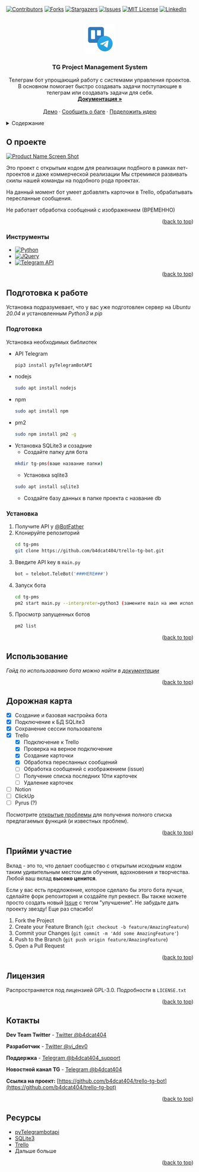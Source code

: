 <!-- Improved compatibility of back to top link: See: https://github.com/othneildrew/Best-README-Template/pull/73 -->
<a name="readme-top"></a>
<!--
*** Thanks for checking out the Best-README-Template. If you have a suggestion
*** that would make this better, please fork the repo and create a pull request
*** or simply open an issue with the tag "enhancement".
*** Don't forget to give the project a star!
*** Thanks again! Now go create something AMAZING! :D
-->



<!-- PROJECT SHIELDS -->
<!--
*** I'm using markdown "reference style" links for readability.
*** Reference links are enclosed in brackets [ ] instead of parentheses ( ).
*** See the bottom of this document for the declaration of the reference variables
*** for contributors-url, forks-url, etc. This is an optional, concise syntax you may use.
*** https://www.markdownguide.org/basic-syntax/#reference-style-links
-->
[![Contributors][contributors-shield]][contributors-url]
[![Forks][forks-shield]][forks-url]
[![Stargazers][stars-shield]][stars-url]
[![Issues][issues-shield]][issues-url]
[![MIT License][license-shield]][license-url]
[![LinkedIn][linkedin-shield]][linkedin-url]



<!-- PROJECT LOGO -->
<br />
<div align="center">
  <a href="https://github.com/b4dcat404/trello-tg-bot">
    <img src="images/logo.png" alt="Logo" width="80" height="80">
  </a>

<h3 align="center">TG Project Management System</h3>

  <p align="center">
    Телеграм бот упрощающий работу с системами управления проектов.<br />В основном помогает быстро создавать задачи поступающие в телеграм или создавать задачи для себя. 
    <br />
    <a href="https://github.com/b4dcat404/trello-tg-bot/README.md"><strong>Документация »</strong></a>
    <br />
    <br />
    <a href="https://t.me/dostavka82_bot">Демо</a>
    ·
    <a href="https://github.com/b4dcat404/Trello-TG-bot/issues">Сообщить о баге</a>
    ·
    <a href="https://github.com/b4dcat404/Trello-TG-bot/issues">Прделожить идею</a>
  </p>
</div>



<!-- TABLE OF CONTENTS -->
<details>
  <summary>Содержание</summary>
  <ol>
    <li>
      <a href="#about-the-project">О проекте</a>
      <ul>
        <li><a href="#built-with">Интсрументы</a></li>
      </ul>
    </li>
    <li><a href="#Использование">Использование</a></li>
    <li><a href="#roadmap">Цели</a></li>
    <li><a href="#contributing">Принять участие</a></li>
    <li><a href="#license">Лицензия</a></li>
    <li><a href="#contact">Контакты</a></li>
    <li><a href="#acknowledgments">Ресурсы</a></li>
  </ol>
</details>



<!-- ABOUT THE PROJECT -->
## О проекте

[![Product Name Screen Shot][product-screenshot]](https://b4dcat404.github.io/tg-deliveries-evp)

Это проект с открытым кодом для реализации подбного в рамках пет-проектов и даже коммерческой реализации 
Мы стремимся развивать скилы нашей команды на подобного рода проектах.

На данный момент бот умеет добавлять карточки в Trello, обрабатывать пересланные сообщения.

Не работает обработка сообщений с изображением (ВРЕМЕННО)
<p align="right">(<a href="#readme-top">back to top</a>)</p>



### Инструменты

* [![Python][Python]][Python-url]
* [![JQuery][JQuery.com]][JQuery-url]
* [![Telegram API][TGAPI]][TGAPI-url]
<!--* [![React][React.js]][React-url]
* [![Vue][Vue.js]][Vue-url]
* [![Angular][Angular.io]][Angular-url]
* [![Svelte][Svelte.dev]][Svelte-url]
* [![Laravel][Laravel.com]][Laravel-url]
* [![Bootstrap][Bootstrap.com]][Bootstrap-url]-->


<p align="right">(<a href="#readme-top">back to top</a>)</p>



<!-- GETTING STARTED -->
## Подготовка к работе

Установка подразумевает, что у вас уже подготовлен сервер на *Ubuntu 20.04* 
и установленным *Python3* и *pip*

### Подготовка

Установка необходимых библиотек
* API Telegram
  ```sh
  pip3 install pyTelegramBotAPI
  ```
* nodejs
  ```sh
  sudo apt install nodejs
  ```
* npm
  ```sh
  sudo apt install npm
  ``` 
* pm2
  ```sh
  sudo npm install pm2 -g
  ``` 
* Установка SQLite3 и созадние 
    * Создайте папку для бота
    ```sh
    mkdir tg-pms(ваше название папки)
   ```
    * Установка sqlite3
    ``` sh
  sudo apt install sqlite3
  ```
    * Создайте базу данных в папке проекта с название db

### Установка

1. Получите API у [@BotFather](https://t.me/BotFather)
2. Клонируйте репозиторий
   ```sh
   cd tg-pms
   git clone https://github.com/b4dcat404/trello-tg-bot.git
   ```
3. Введите API key в  `main.py`
   ```py
   bot = telebot.TeleBot('###HERE###')
   ```
4. Запуск бота
    ```sh
   cd tg-pms
   pm2 start main.py --interpreter=python3 (замените main на имя исполняемого файла бота)
   ```
5. Просмотр запущенных ботов
    ```sh
   pm2 list
    ```

<p align="right">(<a href="#readme-top">back to top</a>)</p>



<!-- USAGE EXAMPLES -->
## Использование

_Гайд по использованию бота можно найти в [документации](https://b4dcat404.github.io/trello-tg-bot/documentations.html)_

<p align="right">(<a href="#readme-top">back to top</a>)</p>



<!-- ROADMAP -->
## Дорожная карта

- [x] Создание и базовая настройка бота
- [x] Подключение к БД SQLite3
- [x] Сохранение сессии пользователя
- [x] Trello
  - [x] Подключение к Trello
  - [x] Проверка на верное подключение
  - [x] Создание карточки
  - [x] Обработка пересланных сообщений
  - [ ] Обработка сообщений с изображением (issue)
  - [ ] Получение списка последних 10ти карточек
  - [ ] Удаление карточек
- [ ] Notion
- [ ] ClickUp
- [ ] Pyrus (?)

Посмотрите [открытые проблемы](https://github.com/b4dcat404/trello-tg-bot/issues) для получения полного списка предлагаемых функций (и известных проблем).

<p align="right">(<a href="#readme-top">back to top</a>)</p>



<!-- CONTRIBUTING -->
## Прийми участие

Вклад - это то, что делает сообщество с открытым исходным кодом таким удивительным местом для обучения, вдохновения и творчества. Любой ваш вклад **высоко ценится**.

Если у вас есть предложение, которое сделало бы этого бота лучше, сделайте форк репозитория и создайте пул реквест. Вы также можете просто создать новый [Issue](https://github.com/b4dcat404/trello-tg-bot/issues) с тегом "улучшение".
Не забудьте дать проекту звезду! Еще раз спасибо!

1. Fork the Project
2. Create your Feature Branch (`git checkout -b feature/AmazingFeature`)
3. Commit your Changes (`git commit -m 'Add some AmazingFeature'`)
4. Push to the Branch (`git push origin feature/AmazingFeature`)
5. Open a Pull Request

<p align="right">(<a href="#readme-top">back to top</a>)</p>



<!-- LICENSE -->
## Лицензия

Распространяется под лицензией GPL-3.0. Подробности в  `LICENSE.txt` 

<p align="right">(<a href="#readme-top">back to top</a>)</p>



<!-- CONTACT -->
## Котакты

**Dev Team Twitter** - [Twitter @b4dcat404](https://twitter.com/b4dcat404) 

**Разработчик** - [Twitter @vi_dev0](https://twitter.com/vi_dev0)

**Поддержка** - [Telegram @b4dcat404_support](https://t.me/b4dcat404_support)

**Новостной канал TG** - [Telegram @b4dcat404](https://t.me/b4dcat404)

**Ссылка на проект:** [https://github.com/b4dcat404/trello-tg-bot](https://github.com/b4dcat404/trello-tg-bot)


<p align="right">(<a href="#readme-top">back to top</a>)</p>



<!-- ACKNOWLEDGMENTS -->
## Ресурсы

* [pyTelegrambotapi](https://pypi.org/project/pyTelegramBotAPI/)
* [SQLite3](https://www.sqlite.org/)
* [Trello](https://trello.com/)
* Дальше больше

<p align="right">(<a href="#readme-top">back to top</a>)</p>


<!-- MARKDOWN LINKS & IMAGES -->
<!-- https://www.markdownguide.org/basic-syntax/#reference-style-links -->
[contributors-shield]: https://img.shields.io/github/contributors/b4dcat404/trello-tg-bot.svg?style=for-the-badge
[contributors-url]: https://github.com/b4dcat404/trello-tg-bot/graphs/contributors
[forks-shield]: https://img.shields.io/github/forks/b4dcat404/trello-tg-bot.svg?style=for-the-badge
[forks-url]: https://github.com/b4dcat404/trello-tg-bot/network/members
[stars-shield]: https://img.shields.io/github/stars/b4dcat404/trello-tg-bot.svg?style=for-the-badge
[stars-url]: https://github.com/b4dcat404/trello-tg-bot/stargazers
[issues-shield]: https://img.shields.io/github/issues/b4dcat404/trello-tg-bot.svg?style=for-the-badge
[issues-url]: https://github.com/b4dcat404/trello-tg-bot/issues
[license-shield]: https://img.shields.io/github/license/b4dcat404/Trello-TG-bot.svg?style=for-the-badge
[license-url]: https://github.com/b4dcat404/Trello-TG-bot/blob/main/LICENSE.txt
[linkedin-shield]: https://img.shields.io/badge/-LinkedIn-black.svg?style=for-the-badge&logo=linkedin&colorB=555
[linkedin-url]: https://www.linkedin.com/company/85617305
[product-screenshot]: images/screenshot.png
[Next.js]: https://img.shields.io/badge/next.js-000000?style=for-the-badge&logo=nextdotjs&logoColor=white
[Next-url]: https://nextjs.org/
[React.js]: https://img.shields.io/badge/React-20232A?style=for-the-badge&logo=react&logoColor=61DAFB
[React-url]: https://reactjs.org/
[Vue.js]: https://img.shields.io/badge/Vue.js-35495E?style=for-the-badge&logo=vuedotjs&logoColor=4FC08D
[Vue-url]: https://vuejs.org/
[Angular.io]: https://img.shields.io/badge/Angular-DD0031?style=for-the-badge&logo=angular&logoColor=white
[Angular-url]: https://angular.io/
[Svelte.dev]: https://img.shields.io/badge/Svelte-4A4A55?style=for-the-badge&logo=svelte&logoColor=FF3E00
[Svelte-url]: https://svelte.dev/
[Laravel.com]: https://img.shields.io/badge/Laravel-FF2D20?style=for-the-badge&logo=laravel&logoColor=white
[Laravel-url]: https://laravel.com
[Bootstrap.com]: https://img.shields.io/badge/Bootstrap-563D7C?style=for-the-badge&logo=bootstrap&logoColor=white
[Bootstrap-url]: https://getbootstrap.com
[JQuery.com]: https://img.shields.io/badge/jQuery-blueviolet?style=for-the-badge&logo=jquery&logoColor=white
[JQuery-url]: https://jquery.com
[Python]: https://img.shields.io/badge/python-0769AD?style=for-the-badge&logo=python&logoColor=white
[Python-url]: https://python.org
[TGAPI]: https://img.shields.io/badge/Telegram-black?style=for-the-badge&logo=Telegram&logoColor=white
[TGAPI-url]: https://telegram.org